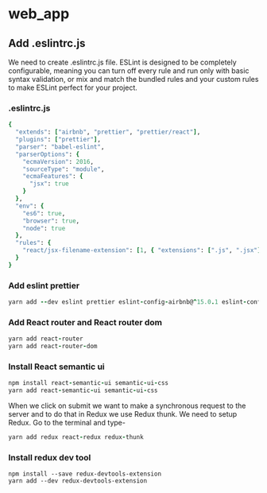 # web_app

## Add .eslintrc.js
We need to create .eslintrc.js file. ESLint is designed to be completely configurable, meaning you can turn off every rule and run only with basic syntax validation, or mix and match the bundled rules and your custom rules to make ESLint perfect for your project.

### .eslintrc.js
```ruby
{
  "extends": ["airbnb", "prettier", "prettier/react"],
  "plugins": ["prettier"],
  "parser": "babel-eslint",
  "parserOptions": {
    "ecmaVersion": 2016,
    "sourceType": "module",
    "ecmaFeatures": {
      "jsx": true
    }
  },
  "env": {
    "es6": true,
    "browser": true,
    "node": true
  },
  "rules": {
    "react/jsx-filename-extension": [1, { "extensions": [".js", ".jsx"] }]
  }
}
```

### Add eslint prettier

```ruby  
yarn add --dev eslint prettier eslint-config-airbnb@^15.0.1 eslint-config-prettier eslint-plugin-prettier eslint-plugin-react eslint-plugin-import eslint-plugin-jsx-a11y@^5.1.1

```

### Add React router and React router dom

```ruby
yarn add react-router
yarn add react-router-dom
```

### Install React semantic ui

```ruby
npm install react-semantic-ui semantic-ui-css
yarn add react-semantic-ui semantic-ui-css
```

When we click on submit we want to make a synchronous request to the server and to do that in Redux we use Redux thunk. We need to setup Redux. Go to the terminal and type-
```ruby
yarn add redux react-redux redux-thunk
```
### Install redux dev tool
```
npm install --save redux-devtools-extension
yarn add --dev redux-devtools-extension

```
